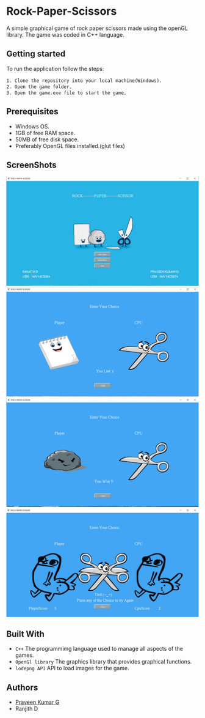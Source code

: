 # Rock-Paper-Scissors
A simple graphical game of rock paper scissors made using the openGL library. The game was coded in C++ language.

## Getting started 
To run the application follow the steps:

	1. Clone the repository into your local machine(Windows).
	2. Open the game folder.
	3. Open the game.exe file to start the game. 

## Prerequisites
* Windows OS.
* 1GB of free RAM space.
* 50MB of free disk space. 
* Preferably OpenGL files installed.(glut files)

## ScreenShots

<img src="ScreenShots/MainMenu.bmp">

<img src="ScreenShots/PlayExample1.bmp">

<img src="ScreenShots/PlayExample2.bmp">

<img src="ScreenShots/Tie.bmp">

## Built With

* `C++` The programmimg language used to manage all aspects of the games.
* `OpenGl library` The graphics library that provides graphical functions.
* `lodepng API` API to load images for the game.

## Authors
 * [Praveen Kumar G](https://github.com/aquiline)
 * Ranjith D



